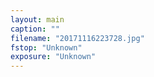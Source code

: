 ```yaml
---
layout: main
caption: ""
filename: "20171116223728.jpg"
fstop: "Unknown"
exposure: "Unknown"
---
```

